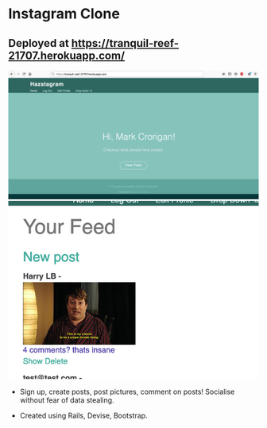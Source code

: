 # Instagram Clone

## Deployed at https://tranquil-reef-21707.herokuapp.com/

<img src="public/Screenshot 2020-08-31 at 15.46.38.png">
<img src="public/index.jpg">

- Sign up, create posts, post pictures, comment on posts! Socialise without fear of data stealing. 

- Created using Rails, Devise, Bootstrap.
